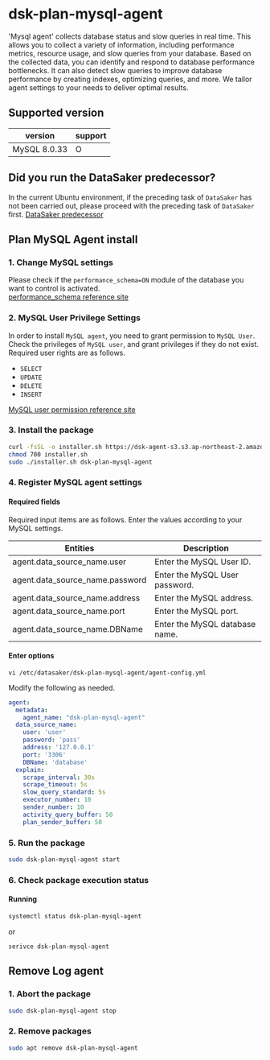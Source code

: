 # dsk-plan-mysql-agent

'Mysql agent' collects database status and slow queries in real time. This allows you to collect a variety of information, including performance metrics, resource usage, and slow queries from your database. Based on the collected data, you can identify and respond to database performance bottlenecks. It can also detect slow queries to improve database performance by creating indexes, optimizing queries, and more. We tailor agent settings to your needs to deliver optimal results.

## Supported version

| version | support |
| ------------ | ------- |
| MySQL 8.0.33 | O |

## Did you run the DataSaker predecessor?

In the current Ubuntu environment, if the preceding task of `DataSaker` has not been carried out, please proceed with the preceding task of `DataSaker` first. [DataSaker predecessor]($%7BPREPARATION\_MANUAL\_KR%7D/)

## Plan MySQL Agent install

### 1. Change MySQL settings

Please check if the `performance_schema=ON` module of the database you want to control is activated.\
[performance\_schema reference site](https://dev.mysql.com/doc/refman/8.0/en/performance-schema-quick-start.html)

### 2. MySQL User Privilege Settings

In order to install `MySQL agent`, you need to grant permission to `MySQL User`.\
Check the privileges of `MySQL user`, and grant privileges if they do not exist.\
Required user rights are as follows.

* `SELECT`
* `UPDATE`
* `DELETE`
* `INSERT`

[MySQL user permission reference site](https://dev.mysql.com/doc/refman/8.0/en/grant.html)

### 3. Install the package
```bash
curl -fsSL -o installer.sh https://dsk-agent-s3.s3.ap-northeast-2.amazonaws.com/dsk-agent-s3/public/install.sh
chmod 700 installer.sh
sudo ./installer.sh dsk-plan-mysql-agent
```
### 4. Register MySQL agent settings

#### Required fields

Required input items are as follows. Enter the values ​​according to your MySQL settings.

| Entities | Description |
| --------------------------------- | ----------------------- |
| agent.data\_source\_name.user | Enter the MySQL User ID. |
| agent.data\_source\_name.password | Enter the MySQL User password. |
| agent.data\_source\_name.address | Enter the MySQL address. |
| agent.data\_source\_name.port | Enter the MySQL port. |
| agent.data\_source\_name.DBName | Enter the MySQL database name. |

#### Enter options
```shell
vi /etc/datasaker/dsk-plan-mysql-agent/agent-config.yml
```
Modify the following as needed.
```yaml
agent:
  metadata:
    agent_name: "dsk-plan-mysql-agent"
  data_source_name:
    user: 'user'
    password: 'pass'
    address: '127.0.0.1'
    port: '3306'
    DBName: 'database'
  explain:
    scrape_interval: 30s
    scrape_timeout: 5s
    slow_query_standard: 5s
    executor_number: 10
    sender_number: 10
    activity_query_buffer: 50
    plan_sender_buffer: 50
```
### 5. Run the package
```bash
sudo dsk-plan-mysql-agent start
```
### 6. Check package execution status

#### Running
```bash
systemctl status dsk-plan-mysql-agent
```
or
```shell
serivce dsk-plan-mysql-agent
```
## Remove Log agent

### 1. Abort the package
```bash
sudo dsk-plan-mysql-agent stop
```
### 2. Remove packages
```bash
sudo apt remove dsk-plan-mysql-agent
```
